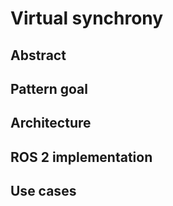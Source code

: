 # Virtual synchrony

## Abstract



## Pattern goal



## Architecture



## ROS 2 implementation



## Use cases


